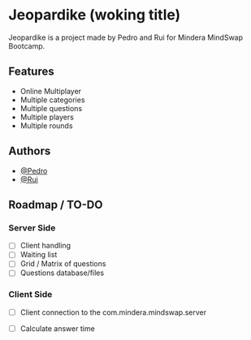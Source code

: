 

# Jeopardike (woking title)

Jeopardike is a project made by Pedro and Rui for Mindera MindSwap Bootcamp.

## Features

- Online Multiplayer
- Multiple categories
- Multiple questions
- Multiple players
- Multiple rounds


## Authors

- [@Pedro](https://www.github.com/)
- [@Rui](https://www.github.com/)


## Roadmap / TO-DO
### Server Side
- [ ] Client handling
- [ ] Waiting list
- [ ] Grid / Matrix of questions
- [ ] Questions database/files

### Client Side

- [ ] Client connection to the com.mindera.mindswap.server
- [ ] Calculate answer time

